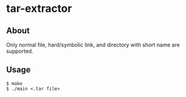 # tar-extractor

## About
Only normal file, hard/symbolic link, and directory with short name are supported.

## Usage
```
$ make
$ ./main <.tar file>
```